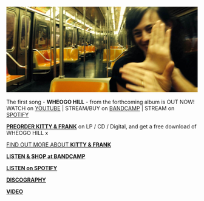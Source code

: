![](data/image/news/ltrain1.jpg)

The first song - **WHEOGO HILL** - from the forthcoming album is OUT NOW!\
WATCH on [YOUTUBE](https://www.youtube.com/watch?v=yIl6_gXz4XA) | STREAM/BUY on [BANDCAMP](https://luciethorne.bandcamp.com/track/wheogo-hill-single-2) | STREAM on [SPOTIFY](spotify:album:35nF8PingAXxlpSx9hLpKq)

[**PREORDER KITTY & FRANK**](https://luciethorne.bandcamp.com/album/pre-order-kitty-frank) on LP / CD / Digital, and get a free download of WHEOGO HILL x 

[FIND OUT MORE ABOUT **KITTY & FRANK**](?p=albums/kitty-and-frank) 

[**LISTEN & SHOP at BANDCAMP**](https://luciethorne.bandcamp.com/)

[**LISTEN on SPOTIFY**](spotify:album:35nF8PingAXxlpSx9hLpKq)

[**DISCOGRAPHY**](?p=albums)

[**VIDEO**](?p=video)

<!--
<div class="yt-entry">
  <div class="yt-img">
    <a href="https://www.youtube.com/watch?v=DxTKUIL_tpI">
      <img src="http://i.ytimg.com/vi/DxTKUIL_tpI/default.jpg" width="120" height="90" />
    </a>
  </div>
  <div class="yt-txt">
    <a href="https://www.youtube.com/watch?v=DxTKUIL_tpI">The Rushing Dark</a><br />
    Video by Heike Qualitz
  </div>
</div>
-->